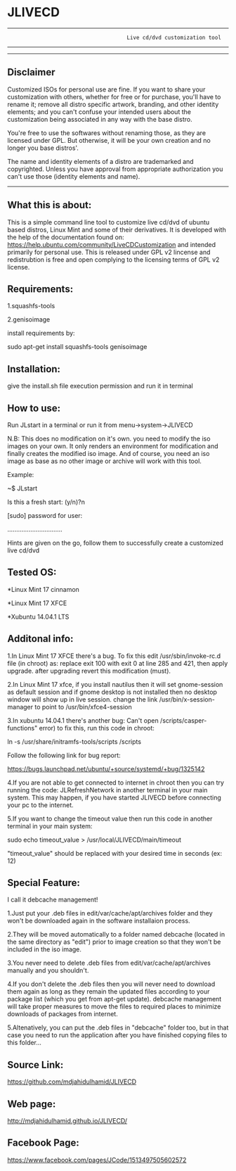 JLIVECD
======
*************************************************************************************************************************
                                          Live cd/dvd customization tool
*************************************************************************************************************************
 
*************************************************************************************************************************
Disclaimer
-----------

Customized ISOs for personal use are fine. If you want to share your customization with others, whether for free or for purchase, you'll have to rename it; remove all distro specific artwork, branding, and other identity elements; and you can't confuse your intended users about the customization being associated in any way with the base distro.

You're free to use the softwares without renaming those, as they are licensed under GPL. But otherwise, it will be your own creation and no longer you base distros'.

The name and identity elements of a distro are trademarked and copyrighted. Unless you have approval from appropriate authorization you can't use those (identity elements and name).
*************************************************************************************************************************

What this is about:
-------------------
This is a simple command line tool to customize live cd/dvd of ubuntu based distros, Linux Mint and some of their derivatives. It is developed with the help of the documentation found on:
https://help.ubuntu.com/community/LiveCDCustomization and intended primarily for personal use. This is released under GPL v2 lincense and redistrubtion is free and open complying to the licensing terms of GPL v2 license.


Requirements:
------------

1.squashfs-tools

2.genisoimage

install requirements by:

sudo apt-get install squashfs-tools genisoimage

Installation:
------------

give the install.sh file execution permission and run it in terminal

How to use:
----------

Run JLstart in a terminal or run it from menu->system->JLIVECD

N.B: This does no modification on it's own. you need to modify the iso images on your own. It only renders an environment for modification and finally creates the modified iso image. And of course, you need an iso image as base as no other image or archive will work with this tool.

Example:

~$ JLstart

Is this a fresh start: (y/n)?n

[sudo] password for user:

...............................


Hints are given on the go, follow them to successfully create a customized live cd/dvd

Tested OS:
---------

*Linux Mint 17 cinnamon

*Linux Mint 17 XFCE

*Xubuntu 14.04.1 LTS


Additonal info:
--------------

1.In Linux Mint 17 XFCE there's a bug. To fix this edit /usr/sbin/invoke-rc.d file (in chroot) as:
replace exit 100 with exit 0 at line 285 and 421, then apply upgrade. after upgrading revert this modification (must).

2.In Linux Mint 17 xfce, if you install nautilus then it will set gnome-session as default session and if gnome desktop is not installed then no desktop window will show up in live session. change the link /usr/bin/x-session-manager to point to /usr/bin/xfce4-session

3.In xubuntu 14.04.1 there's another bug: Can't open /scripts/casper-functions" error) to fix this, run this code in chroot:

ln -s /usr/share/initramfs-tools/scripts /scripts

Follow the following link for bug report:

https://bugs.launchpad.net/ubuntu/+source/systemd/+bug/1325142

4.If you are not able to get connected to internet in chroot then you can try running the code: JLRefreshNetwork in another terminal in your main system. This may happen, if you have started JLIVECD before connecting your pc to the internet.

5.If you want to change the timeout value then run this code in another terminal in your main system:

sudo echo timeout_value > /usr/local/JLIVECD/main/timeout

"timeout_value" should be replaced with your desired time in seconds (ex: 12)

Special Feature:
----------------
I call it debcache management! 


1.Just put your .deb files in edit/var/cache/apt/archives folder and they won't be downloaded again in the software installaion process.

2.They will be moved automatically to a folder named debcache (located in the same directory as "edit") prior to image creation so that they won't be included in the iso image.

3.You never need to delete .deb files from edit/var/cache/apt/archives manually and you shouldn't.

4.If you don't delete the .deb files then you will never need to download them again as long as they remain the updated files according to your package list (which you get from apt-get update). debcache management will take proper measures to move the files to required places to minimize downloads of packages from internet.

5.Altenatively, you can put the .deb files in "debcache" folder too, but in that case you need to run the application after you have finished copying files to this folder...


Source Link:
-----------
https://github.com/mdjahidulhamid/JLIVECD

Web page:
---------
http://mdjahidulhamid.github.io/JLIVECD/

Facebook Page:
--------------
https://www.facebook.com/pages/JCode/1513497505602572
